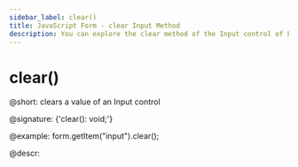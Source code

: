 ```yaml
---
sidebar_label: clear()
title: JavaScript Form - clear Input Method 
description: You can explore the clear method of the Input control of Form in the documentation of the DHTMLX JavaScript UI library. Browse developer guides and API reference, try out code examples and live demos, and download a free 30-day evaluation version of DHTMLX Suite.
---
```


# clear()

@short: clears a value of an Input control

@signature: {'clear(): void;'}

@example:
form.getItem("input").clear();

@descr:
